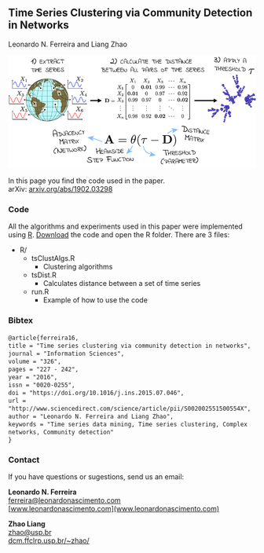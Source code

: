 ## Time Series Clustering via Community Detection in Networks<br>
Leonardo N. Ferreira and Liang Zhao

![Time Series Clusteing with networks](figs/climate_nets.jpg)

In this page you find the code used in the paper.  
arXiv: [arxiv.org/abs/1902.03298](https://arxiv.org/abs/1902.03298)

### Code

All the algorithms and experiments used in this paper were implemented using [R](https://www.r-project.org/). [Download](https://github.com/lnferreira/climate_networks_distance_functions/archive/master.zip) the code and open the R folder. There are 3 files:

* R/
   * tsClustAlgs.R
      - Clustering algorithms
   * tsDist.R 
      - Calculates distance between a set of time series
   * run.R
      - Example of how to use the code
      
### Bibtex

```
@article{ferreira16,
title = "Time series clustering via community detection in networks",
journal = "Information Sciences",
volume = "326",
pages = "227 - 242",
year = "2016",
issn = "0020-0255",
doi = "https://doi.org/10.1016/j.ins.2015.07.046",
url = "http://www.sciencedirect.com/science/article/pii/S002002551500554X",
author = "Leonardo N. Ferreira and Liang Zhao",
keywords = "Time series data mining, Time series clustering, Complex networks, Community detection"
}
```

### Contact

If you have questions or sugestions, send us an email:

**Leonardo N. Ferreira**<br>
[ferreira@leonardonascimento.com](ferreira@leonardonascimento.com)<br>
[www.leonardonascimento.com](www.leonardonascimento.com)

**Zhao Liang**<br>
[zhao@usp.br](zhao@usp.br)<br>
[dcm.ffclrp.usp.br/~zhao/](dcm.ffclrp.usp.br/~zhao/)
